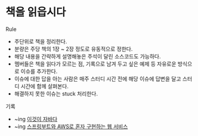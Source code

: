# 책을 읽읍시다

Rule
- 주단위로 책을 정리한다.
- 분량은 주당 책의 1장 ~ 2장 정도로 유동적으로 정한다.
- 해당 내용을 간략하게 설명해놓은 주석이 달린 소스코드도 가능하다.
- 멤버들은 책을 읽다가 모르는 점, 기록으로 남겨 두고 싶은 예제 등 자유로운 방식으로 이슈를 추가한다.
- 이슈에 대한 답을 아는 사람은 매주 스터디 시간 전에 해당 이슈에 답변을 달고 스터디 시간에 함께 살펴본다.
- 해결하지 못한 이슈는 stuck 처리한다.


기록
- ~ing <a href="">이것이 자바다</a>
- ~ing <a href="">스프링부트와 AWS로 혼자 구현하는 웹 서비스</a>